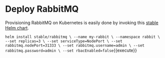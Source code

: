 # Deploy RabbitMQ #

Provisioning RabbitMQ on Kubernetes is easily done by invoking this [stable Helm chart](https://github.com/helm/charts/tree/master/stable/rabbitmq).  

`helm install stable/rabbitmq \
--name my-rabbit \
--namespace rabbit \
--set replicas=3 \
--set serviceType=NodePort \
--set rabbitmq.nodePort=31333 \
--set rabbitmq.username=admin \
--set rabbitmq.password=admin \
--set rbacEnabled=false`{{execute}}
